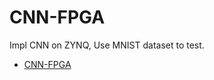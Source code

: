 


# CNN-FPGA

Impl CNN on ZYNQ, Use MNIST dataset to test.

- [CNN-FPGA](https://github.com/omarelhedaby/CNN-FPGA)